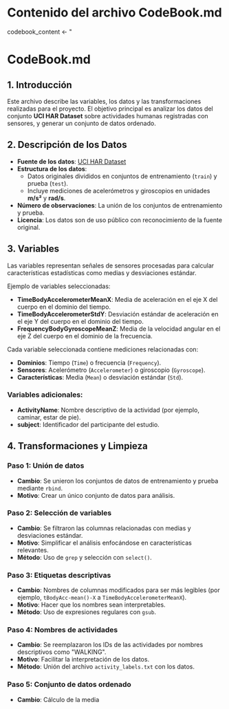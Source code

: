 # Contenido del archivo CodeBook.md
codebook_content <- "
# CodeBook.md

## 1. Introducción
Este archivo describe las variables, los datos y las transformaciones realizadas para el proyecto. El objetivo principal es analizar los datos del conjunto **UCI HAR Dataset** sobre actividades humanas registradas con sensores, y generar un conjunto de datos ordenado.

## 2. Descripción de los Datos
- **Fuente de los datos**: [UCI HAR Dataset](http://archive.ics.uci.edu/ml/datasets/Human+Activity+Recognition+Using+Smartphones)
- **Estructura de los datos**:
  - Datos originales divididos en conjuntos de entrenamiento (`train`) y prueba (`test`).
  - Incluye mediciones de acelerómetros y giroscopios en unidades **m/s²** y **rad/s**.
- **Número de observaciones**: La unión de los conjuntos de entrenamiento y prueba.
- **Licencia**: Los datos son de uso público con reconocimiento de la fuente original.

## 3. Variables
Las variables representan señales de sensores procesadas para calcular características estadísticas como medias y desviaciones estándar.

Ejemplo de variables seleccionadas:
- **TimeBodyAccelerometerMeanX**: Media de aceleración en el eje X del cuerpo en el dominio del tiempo.
- **TimeBodyAccelerometerStdY**: Desviación estándar de aceleración en el eje Y del cuerpo en el dominio del tiempo.
- **FrequencyBodyGyroscopeMeanZ**: Media de la velocidad angular en el eje Z del cuerpo en el dominio de la frecuencia.

Cada variable seleccionada contiene mediciones relacionadas con:
- **Dominios**: Tiempo (`Time`) o frecuencia (`Frequency`).
- **Sensores**: Acelerómetro (`Accelerometer`) o giroscopio (`Gyroscope`).
- **Características**: Media (`Mean`) o desviación estándar (`Std`).

### Variables adicionales:
- **ActivityName**: Nombre descriptivo de la actividad (por ejemplo, caminar, estar de pie).
- **subject**: Identificador del participante del estudio.

## 4. Transformaciones y Limpieza
### **Paso 1**: Unión de datos
- **Cambio**: Se unieron los conjuntos de datos de entrenamiento y prueba mediante `rbind`.
- **Motivo**: Crear un único conjunto de datos para análisis.

### **Paso 2**: Selección de variables
- **Cambio**: Se filtraron las columnas relacionadas con medias y desviaciones estándar.
- **Motivo**: Simplificar el análisis enfocándose en características relevantes.
- **Método**: Uso de `grep` y selección con `select()`.

### **Paso 3**: Etiquetas descriptivas
- **Cambio**: Nombres de columnas modificados para ser más legibles (por ejemplo, `tBodyAcc-mean()-X` a `TimeBodyAccelerometerMeanX`).
- **Motivo**: Hacer que los nombres sean interpretables.
- **Método**: Uso de expresiones regulares con `gsub`.

### **Paso 4**: Nombres de actividades
- **Cambio**: Se reemplazaron los IDs de las actividades por nombres descriptivos como "WALKING".
- **Motivo**: Facilitar la interpretación de los datos.
- **Método**: Unión del archivo `activity_labels.txt` con los datos.

### **Paso 5**: Conjunto de datos ordenado
- **Cambio**: Cálculo de la media

